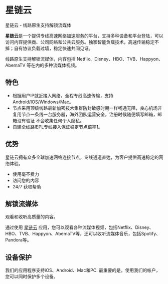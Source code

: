 # 星链云

星链云 - 线路原生支持解锁流媒体

**星链云**是一个提供专线高速网络加速服务的平台，支持多种设备和平台登陆，可以访问内容提供商、公司网络和公共云服务。独家智能负载技术，高速传输稳定不掉；自有协议负载过墙，稳定快速共同见证。

线路原生支持解锁流媒体，内容包括 Netflix、Disney、HBO、TVB、Happyon、AbemaTV 等在内的多种流媒体视频。

## 特色

*   根据用户IP就近接入网络，全程专线高速传输，支持Android/IOS/Windows/Mac。
*   节点采用顶级线路最新加密技术集群防封敏感时期一样畅通无阻，良心机场非复用节点一条线一台服务器，海外团队运营安全，注册时候随便填写邮箱，邮箱没有验证 不会收集任何个人隐私。
*   自建全线路IEPL专线接入保证稳定节点倍率1。

## 优势

星链云拥有众多全球加速网络连接节点，专线通道直达，为客户提供高速稳定的网络体验。

*   使用毫不费力
*   访问您的内容
*   24/7 获取帮助

## 解锁流媒体

观看和收听高质量的内容。

通过使用 [星链云](https://jump.p6p.net/50) 应用，您可以观看各种流媒体视频，包括Netflix、Disney、HBO、TVB、Happyon、AbemaTV等，还可以收听流媒体音乐，包括Spotify、Pandora等。

## 设备保护

我们的应用程序支持iOS、Android、Mac和PC. 最重要的是，使用我们的帐户，您可以同时保护多个设备。
